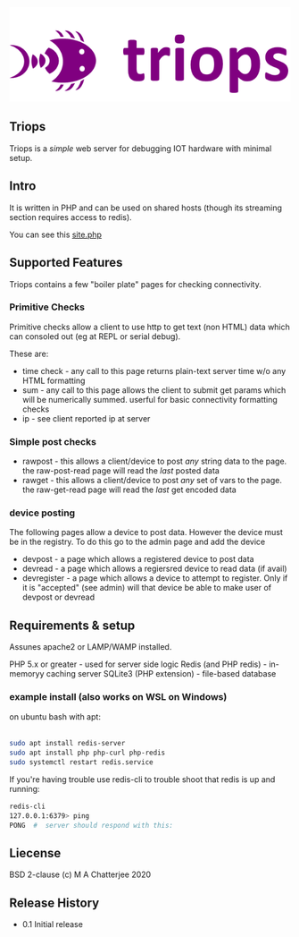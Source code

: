 
[![triops](./assets/triops-logo.png)](https://www.github.com/deftio/triops)

## Triops 

Triops is a *simple* web server for debugging IOT hardware with minimal setup.  


## Intro
It is written in PHP and can be used on shared hosts (though its streaming section requires access to redis).

You can see this [site.php](./pages/index.php)


## Supported Features

Triops contains a few "boiler plate" pages for checking connectivity.  

### Primitive Checks
Primitive checks allow a client to use http to get text (non HTML) data which can consoled out (eg at REPL or serial debug).

These are:
* time check - any call to this page returns plain-text server time w/o any HTML formatting
* sum - any call to this page allows the client to submit get params which will be numerically summed. userful for basic connectivity formatting checks
* ip - see client reported ip at server


### Simple post checks
* rawpost - this allows a client/device to post *any* string data to the page.  the raw-post-read page will read the *last* posted data
* rawget  - this allows a client/device to post *any* set of vars to the page.  the raw-get-read page will read the *last* get encoded data

### device posting
The following pages allow a device to post data.  However the device must be in the registry.  To do this go to the admin page and add the device


* devpost - a page which allows a registered device to post data
* devread - a page which allows a regiersred device to read data (if avail) 
* devregister - a page which allows a device to attempt to register.  Only if it is "accepted" (see admin) will that device be able to make user of devpost or devread

## Requirements & setup
Assunes apache2 or LAMP/WAMP installed.

PHP 5.x or greater - used for server side logic
Redis (and PHP redis) - in-memoryy caching server
SQLite3 (PHP extension) - file-based database


### example install (also works on WSL on Windows)
on ubuntu bash with apt:
```bash

sudo apt install redis-server
sudo apt install php php-curl php-redis 
sudo systemctl restart redis.service

```

If you're having trouble use redis-cli to trouble shoot that redis is up and running:
```bash
redis-cli
127.0.0.1:6379> ping
PONG  #  server should respond with this:
```

## Liecense
BSD 2-clause 
(c) M A Chatterjee 2020


## Release History  
* 0.1 Initial release  
  

